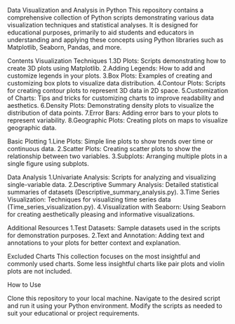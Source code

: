 Data Visualization and Analysis in Python
This repository contains a comprehensive collection of Python scripts demonstrating various data visualization techniques and statistical analyses.
It is designed for educational purposes, primarily to aid students and educators in understanding and applying these concepts using Python libraries such as Matplotlib, Seaborn, Pandas, and more.


Contents
   Visualization Techniques
    1.3D Plots: Scripts demonstrating how to create 3D plots using Matplotlib.
    2.Adding Legends: How to add and customize legends in your plots.
    3.Box Plots: Examples of creating and customizing box plots to visualize data distribution.
    4.Contour Plots: Scripts for creating contour plots to represent 3D data in 2D space.
    5.Customization of Charts: Tips and tricks for customizing charts to improve readability and aesthetics.
    6.Density Plots: Demonstrating density plots to visualize the distribution of data points.
    7.Error Bars: Adding error bars to your plots to represent variability.
    8.Geographic Plots: Creating plots on maps to visualize geographic data.

  Basic Plotting
    1.Line Plots: Simple line plots to show trends over time or continuous data.
    2.Scatter Plots: Creating scatter plots to show the relationship between two variables.
    3.Subplots: Arranging multiple plots in a single figure using subplots.

  Data Analysis
    1.Univariate Analysis: Scripts for analyzing and visualizing single-variable data.
    2.Descriptive Summary Analysis: Detailed statistical summaries of datasets (Descriptive_summary_analysis.py).
    3.Time Series Visualization: Techniques for visualizing time series data (Time_series_visualization.py).
    4.Visualization with Seaborn: Using Seaborn for creating aesthetically pleasing and informative visualizations.

  Additional Resources
    1.Test Datasets: Sample datasets used in the scripts for demonstration purposes.
    2.Text and Annotation: Adding text and annotations to your plots for better context and explanation.

  Excluded Charts
     This collection focuses on the most insightful and commonly used charts. Some less insightful charts like pair plots and violin plots are not included.

  How to Use
  
   Clone this repository to your local machine.
   Navigate to the desired script and run it using your Python environment.
   Modify the scripts as needed to suit your educational or project requirements.
